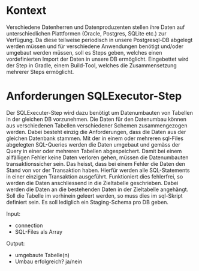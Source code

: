 # Kontext


Verschiedene Datenherren und Datenproduzenten stellen ihre Daten auf unterschiedlichen Plattformen (Oracle, Postgres, SQLite etc.) zur Verfügung. Da diese teilweise periodisch in unsere Postgresql-DB abgelegt werden müssen und für verschiedene Anwendungen benötigt und/oder umgebaut werden müssen, soll es Steps geben, welches einen vordefinierten Import der Daten in unsere DB ermöglicht. 
Eingebettet wird der Step in Gradle, einem Build-Tool, welches die Zusammensetzung mehrerer Steps ermöglicht. 


# Anforderungen SQLExecutor-Step

Der SQLExecuter-Step wird dazu benötigt um Datenumbauten von Tabellen in der gleichen DB vorzunehmen. Die Daten für den Datenumbau können aus verschiedenen Tabellen verschiedener Schemen zusammengezogen werden. Dabei besteht einzig die Anforderungen, dass die Daten aus der gleichen Datenbank stammen. Mit der in einem oder mehreren sql-Files abgelegten SQL-Queries werden die Daten umgebaut und gemäss der Query in einer oder mehreren Tabellen abgespeichert. 
Damit bei einem allfälligen Fehler keine Daten verloren gehen, müssen die Datenumbauten transaktionssicher sein. Das heisst, dass bei einem Fehler die Daten den Stand von vor der Transaktion haben. Hierfür werden alle SQL-Statements in einer einzigen Transaktion ausgeführt. Funktioniert dies fehlerfrei, so werden die Daten anschliessend in die Zieltabelle geschrieben. Dabei werden die Daten an die bestehenden Daten in der Zieltabelle angehängt. Soll die Tabelle im vorhinein geleert werden, so muss dies im sql-Skript definiert sein.
Es soll lediglich ein Staging-Schema pro DB geben.

Input:

* connection
* SQL-Files als Array

Output:

* umgebaute Tabelle(n)
* Umbau erfolgreich? ja/nein
